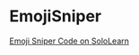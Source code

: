 # EmojiSniper<br />
<a href="https://code.sololearn.com/WyTiHkX11qW0/#html">Emoji Sniper Code on SoloLearn</a>
